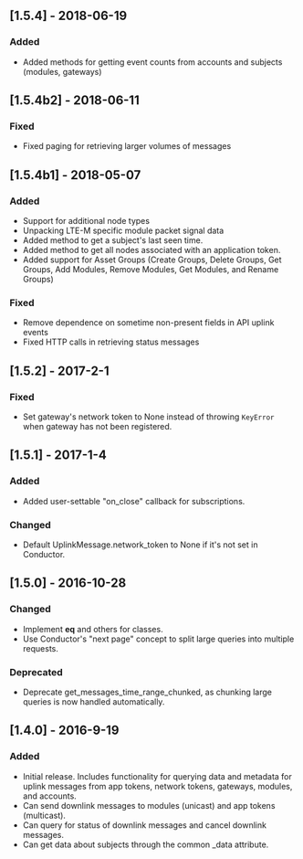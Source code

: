 ## [1.5.4] - 2018-06-19
### Added
- Added methods for getting event counts from accounts and subjects (modules, gateways)

## [1.5.4b2] - 2018-06-11
### Fixed
- Fixed paging for retrieving larger volumes of messages

## [1.5.4b1] - 2018-05-07
### Added
- Support for additional node types
- Unpacking LTE-M specific module packet signal data
- Added method to get a subject's last seen time.
- Added method to get all nodes associated with an application token.
- Added support for Asset Groups (Create Groups, Delete Groups, Get Groups,
  Add Modules, Remove Modules, Get Modules, and Rename Groups)
### Fixed
- Remove dependence on sometime non-present fields in API uplink events
- Fixed HTTP calls in retrieving status messages

## [1.5.2] - 2017-2-1
### Fixed
- Set gateway's network token to None instead of throwing `KeyError` when
gateway has not been registered.

## [1.5.1] - 2017-1-4
### Added
- Added user-settable "on_close" callback for subscriptions.

### Changed
- Default UplinkMessage.network_token to None if it's not set in Conductor.

## [1.5.0] - 2016-10-28
### Changed
- Implement __eq__ and others for classes.
- Use Conductor's "next page" concept to split large queries into multiple
requests.

### Deprecated
- Deprecate get_messages_time_range_chunked, as chunking large queries
is now handled automatically.

## [1.4.0] - 2016-9-19
### Added
- Initial release. Includes functionality for querying data and metadata
for uplink messages from app tokens, network tokens, gateways, modules,
and accounts.
- Can send downlink messages to modules (unicast) and app tokens (multicast).
- Can query for status of downlink messages and cancel downlink messages.
- Can get data about subjects through the common _data attribute.
